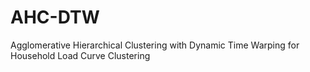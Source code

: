# AHC-DTW
Agglomerative Hierarchical Clustering with Dynamic Time Warping for Household Load Curve Clustering
